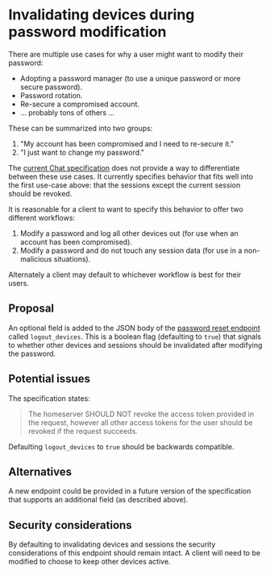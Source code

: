 # Invalidating devices during password modification

There are multiple use cases for why a user might want to modify their password:

* Adopting a password manager (to use a unique password or more secure password).
* Password rotation.
* Re-secure a compromised account.
* ... probably tons of others ...

These can be summarized into two groups:

1. "My account has been compromised and I need to re-secure it."
2. "I just want to change my password."

The [current Chat specification](https://chat.api-spec.dingshunyu.top/client_server/r0.6.0#post-matrix-client-r0-account-password)
does not provide a way to differentiate between these use cases. It currently
specifies behavior that fits well into the first use-case above: that the
sessions except the current session should be revoked.

It is reasonable for a client to want to specify this behavior to offer two
different workflows:

1. Modify a password and log all other devices out (for use when an account has
   been compromised).
2. Modify a password and do not touch any session data (for use in a
   non-malicious situations).

Alternately a client may default to whichever workflow is best for their users.

## Proposal

An optional field is added to the JSON body of the [password reset endpoint](https://chat.api-spec.dingshunyu.top/client_server/r0.6.0#post-matrix-client-r0-account-password)
called `logout_devices`. This is a boolean flag (defaulting to `true`) that
signals to whether other devices and sessions should be invalidated after
modifying the password.

## Potential issues

The specification states:

> The homeserver SHOULD NOT revoke the access token provided in the request,
> however all other access tokens for the user should be revoked if the request
> succeeds.

Defaulting `logout_devices` to `true` should be backwards compatible.

## Alternatives

A new endpoint could be provided in a future version of the specification that
supports an additional field (as described above).

## Security considerations

By defaulting to invalidating devices and sessions the security considerations
of this endpoint should remain intact. A client will need to be modified to
choose to keep other devices active.
